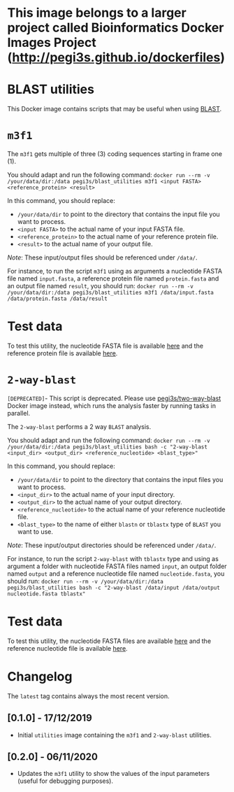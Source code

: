 # This image belongs to a larger project called Bioinformatics Docker Images Project (http://pegi3s.github.io/dockerfiles)

# BLAST utilities
This Docker image contains scripts that may be useful when using [BLAST](https://blast.ncbi.nlm.nih.gov/Blast.cgi). 

# `m3f1`

The `m3f1` gets multiple of three (3) coding sequences starting in frame one (1).

You should adapt and run the following command: `docker run --rm -v /your/data/dir:/data pegi3s/blast_utilities m3f1 <input FASTA> <reference_protein> <result>`

In this command, you should replace:
- `/your/data/dir` to point to the directory that contains the input file you want to process.
- `<input FASTA>` to the actual name of your input FASTA file.
- `<reference_protein>` to the actual name of your reference protein file.
- `<result>` to the actual name of your output file.

*Note*:  These input/output files should be referenced under `/data/`.

For instance, to run the script `m3f1` using as arguments a nucleotide FASTA file named `input.fasta`, a reference protein file named `protein.fasta` and an output file named `result`, you should run: `docker run --rm -v /your/data/dir:/data pegi3s/blast_utilities m3f1 /data/input.fasta /data/protein.fasta /data/result`

# Test data

To test this utility, the nucleotide FASTA file is available [here](https://raw.githubusercontent.com/pegi3s/dockerfiles/master/blast_utilities/test_data/input.fasta) and the reference protein file is available [here](https://raw.githubusercontent.com/pegi3s/dockerfiles/master/blast_utilities/test_data/protein.fasta).

# `2-way-blast`

`[DEPRECATED]`- This script is deprecated. Please use [pegi3s/two-way-blast](https://hub.docker.com/r/pegi3s/two-way-blast) Docker image instead, which runs the analysis faster by running tasks in parallel.

The `2-way-blast` performs a 2 way `BLAST` analysis.

You should adapt and run the following command: `docker run --rm -v /your/data/dir:/data pegi3s/blast_utilities bash -c "2-way-blast <input_dir> <output_dir> <reference_nucleotide> <blast_type>"`

In this command, you should replace:
- `/your/data/dir` to point to the directory that contains the input files you want to process.
- `<input_dir>` to the actual name of your input directory.
- `<output_dir>` to the actual name of your output directory.
- `<reference_nucleotide>` to the actual name of your reference nucleotide file.
- `<blast_type>` to the name of either `blastn` or `tblastx` type of `BLAST` you want to use.

*Note*:  These input/output directories should be referenced under `/data/`.

For instance, to run the script `2-way-blast` with `tblastx` type and using as argument a folder with nucleotide FASTA files named `input`, an output folder named `output` and a reference nucleotide file named `nucleotide.fasta`, you should run: `docker run --rm -v /your/data/dir:/data pegi3s/blast_utilities bash -c "2-way-blast /data/input /data/output nucleotide.fasta tblastx"`

# Test data

To test this utility, the nucleotide FASTA files are available [here](https://github.com/pegi3s/dockerfiles/tree/master/blast_utilities/test_data/input) and the reference nucleotide file is available [here](https://github.com/pegi3s/dockerfiles/blob/master/blast_utilities/test_data/input/nucleotide.fasta).

# Changelog

The `latest` tag contains always the most recent version.

## [0.1.0] - 17/12/2019
- Initial `utilities` image containing the `m3f1` and `2-way-blast` utilities.

## [0.2.0] - 06/11/2020
- Updates the `m3f1` utility to show the values of the input parameters (useful for debugging purposes).
